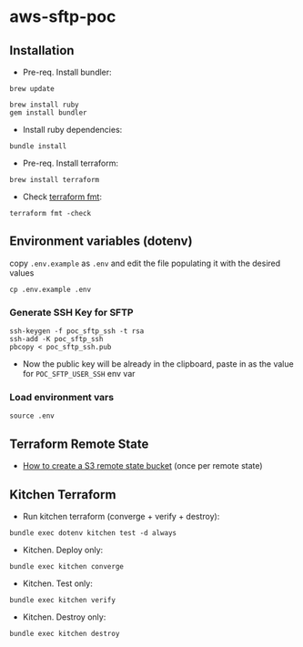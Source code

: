 # aws-sftp-poc

## Installation
* Pre-req. Install bundler:
```shell script
brew update
```

```shell script
brew install ruby
gem install bundler
```

* Install ruby dependencies:
```shell script
bundle install
```

* Pre-req. Install terraform:
```shell script
brew install terraform
```

* Check [terraform fmt](https://www.terraform.io/docs/commands/fmt.html):
```shell script
terraform fmt -check
```

## Environment variables (dotenv)
copy `.env.example` as `.env` and edit the file populating it with the desired values
```shell script
cp .env.example .env
```

### Generate SSH Key for SFTP
```shell script
ssh-keygen -f poc_sftp_ssh -t rsa
ssh-add -K poc_sftp_ssh
pbcopy < poc_sftp_ssh.pub
```
* Now the public key will be already in the clipboard, paste in as the value for `POC_SFTP_USER_SSH` env var

### Load environment vars
```shell script
source .env
```

## Terraform Remote State
* [How to create a S3 remote state bucket](remote-state/README.md) (once per remote state)

## Kitchen Terraform
* Run kitchen terraform (converge + verify + destroy):
```shell script
bundle exec dotenv kitchen test -d always
```

* Kitchen. Deploy only:
```shell script
bundle exec kitchen converge
```

* Kitchen. Test only:
```shell script
bundle exec kitchen verify
```

* Kitchen. Destroy only:
```shell script
bundle exec kitchen destroy
```
